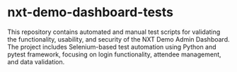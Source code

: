 # nxt-demo-dashboard-tests
This repository contains automated and manual test scripts for validating the functionality, usability, and security of the NXT Demo Admin Dashboard. The project includes Selenium-based test automation using Python and pytest framework, focusing on login functionality, attendee management, and data validation.
